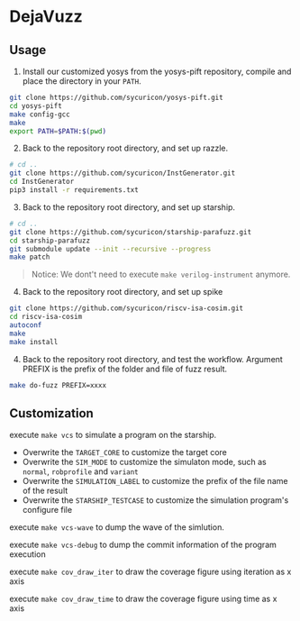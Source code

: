 # DejaVuzz

## Usage

1. Install our customized yosys from the yosys-pift repository, compile and place the directory in your `PATH`.

```bash
git clone https://github.com/sycuricon/yosys-pift.git
cd yosys-pift
make config-gcc
make
export PATH=$PATH:$(pwd)
```

2. Back to the repository root directory, and set up razzle.

```bash
# cd ..
git clone https://github.com/sycuricon/InstGenerator.git
cd InstGenerator
pip3 install -r requirements.txt
```

3. Back to the repository root directory, and set up starship.

```bash
# cd ..
git clone https://github.com/sycuricon/starship-parafuzz.git
cd starship-parafuzz
git submodule update --init --recursive --progress
make patch
```

> Notice: We dont't need to execute `make verilog-instrument` anymore.

4. Back to the repository root directory, and set up spike

```bash
git clone https://github.com/sycuricon/riscv-isa-cosim.git
cd riscv-isa-cosim
autoconf
make
make install
```

4. Back to the repository root directory, and test the workflow. Argument PREFIX is the prefix of the folder and file of fuzz result.

```bash
make do-fuzz PREFIX=xxxx
```

## Customization

execute `make vcs` to simulate a program on the starship.
- Overwrite the `TARGET_CORE` to customize the target core
- Overwrite the `SIM_MODE` to customize the simulaton mode, such as `normal`, `robprofile` and `variant`
- Overwrite the `SIMULATION_LABEL` to customize the prefix of the file name of the result
- Overwrite the `STARSHIP_TESTCASE` to customize the simulation program's configure file

execute `make vcs-wave` to dump the wave of the simlution.

execute `make vcs-debug` to dump the commit information of the program execution

execute `make cov_draw_iter` to draw the coverage figure using iteration as x axis

execute `make cov_draw_time` to draw the coverage figure using time as x axis
